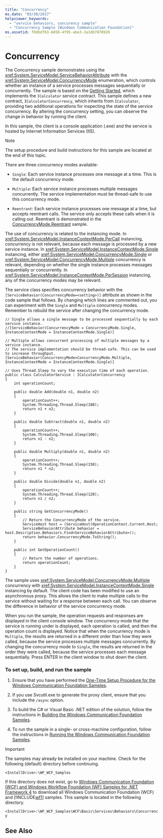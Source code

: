 ```yaml
---
title: "Concurrency"
ms.date: "03/30/2017"
helpviewer_keywords: 
  - "service behaviors, concurency sample"
  - "Concurrency Sample [Windows Communication Foundation]"
ms.assetid: f8dbdfb3-6858-4f95-abe3-3a1db7878926
---
```

# Concurrency
The Concurrency sample demonstrates using the <xref:System.ServiceModel.ServiceBehaviorAttribute> with the <xref:System.ServiceModel.ConcurrencyMode> enumeration, which controls whether an instance of a service processes messages sequentially or concurrently. The sample is based on the [Getting Started](../../../../docs/framework/wcf/samples/getting-started-sample.md), which implements the `ICalculator` service contract. This sample defines a new contract, `ICalculatorConcurrency`, which inherits from `ICalculator`, providing two additional operations for inspecting the state of the service concurrency. By altering the concurrency setting, you can observe the change in behavior by running the client.  
  
 In this sample, the client is a console application (.exe) and the service is hosted by Internet Information Services (IIS).  
  
> [!NOTE]
>  The setup procedure and build instructions for this sample are located at the end of this topic.  
  
 There are three concurrency modes available:  
  
- `Single`: Each service instance processes one message at a time. This is the default concurrency mode.  
  
- `Multiple`: Each service instance processes multiple messages concurrently. The service implementation must be thread-safe to use this concurrency mode.  
  
- `Reentrant`: Each service instance processes one message at a time, but accepts reentrant calls. The service only accepts these calls when it is calling out. Reentrant is demonstrated in the [ConcurrencyMode.Reentrant](../../../../docs/framework/wcf/samples/concurrencymode-reentrant.md) sample.  
  
 The use of concurrency is related to the instancing mode. In <xref:System.ServiceModel.InstanceContextMode.PerCall> instancing, concurrency is not relevant, because each message is processed by a new service instance. In <xref:System.ServiceModel.InstanceContextMode.Single> instancing, either <xref:System.ServiceModel.ConcurrencyMode.Single> or <xref:System.ServiceModel.ConcurrencyMode.Multiple> concurrency is relevant, depending on whether the single instance processes messages sequentially or concurrently. In <xref:System.ServiceModel.InstanceContextMode.PerSession> instancing, any of the concurrency modes may be relevant.  
  
 The service class specifies concurrency behavior with the `[ServiceBehavior(ConcurrencyMode=<setting>)]` attribute as shown in the code sample that follows. By changing which lines are commented out, you can experiment with the `Single` and `Multiple` concurrency modes. Remember to rebuild the service after changing the concurrency mode.  
  
```  
// Single allows a single message to be processed sequentially by each service instance.  
//[ServiceBehavior(ConcurrencyMode = ConcurrencyMode.Single, InstanceContextMode = InstanceContextMode.Single)]  
  
// Multiple allows concurrent processing of multiple messages by a service instance.  
// The service implementation should be thread-safe. This can be used to increase throughput.  
[ServiceBehavior(ConcurrencyMode=ConcurrencyMode.Multiple, InstanceContextMode = InstanceContextMode.Single)]  
  
// Uses Thread.Sleep to vary the execution time of each operation.  
public class CalculatorService : ICalculatorConcurrency  
{  
    int operationCount;  
  
    public double Add(double n1, double n2)  
    {  
        operationCount++;  
        System.Threading.Thread.Sleep(180);  
        return n1 + n2;  
    }  
  
    public double Subtract(double n1, double n2)  
    {  
        operationCount++;  
        System.Threading.Thread.Sleep(100);  
        return n1 - n2;  
    }  
  
    public double Multiply(double n1, double n2)  
    {  
        operationCount++;  
        System.Threading.Thread.Sleep(150);  
        return n1 * n2;  
    }  
  
    public double Divide(double n1, double n2)  
    {  
        operationCount++;  
        System.Threading.Thread.Sleep(120);  
        return n1 / n2;  
    }  
  
    public string GetConcurrencyMode()  
    {     
        // Return the ConcurrencyMode of the service.  
        ServiceHost host = (ServiceHost)OperationContext.Current.Host;  
        ServiceBehaviorAttribute behavior = host.Description.Behaviors.Find<ServiceBehaviorAttribute>();  
        return behavior.ConcurrencyMode.ToString();  
    }  
  
    public int GetOperationCount()  
    {     
        // Return the number of operations.  
        return operationCount;  
    }  
}  
```  
  
 The sample uses <xref:System.ServiceModel.ConcurrencyMode.Multiple> concurrency with <xref:System.ServiceModel.InstanceContextMode.Single> instancing by default. The client code has been modified to use an asynchronous proxy. This allows the client to make multiple calls to the service without waiting for a response between each call. You can observe the difference in behavior of the service concurrency mode.  
  
 When you run the sample, the operation requests and responses are displayed in the client console window. The concurrency mode that the service is running under is displayed, each operation is called, and then the operation count is displayed. Notice that when the concurrency mode is `Multiple`, the results are returned in a different order than how they were called, because the service processes multiple messages concurrently. By changing the concurrency mode to `Single`, the results are returned in the order they were called, because the service processes each message sequentially. Press ENTER in the client window to shut down the client.  
  
### To set up, build, and run the sample  
  
1. Ensure that you have performed the [One-Time Setup Procedure for the Windows Communication Foundation Samples](../../../../docs/framework/wcf/samples/one-time-setup-procedure-for-the-wcf-samples.md).  
  
2. If you use Svcutil.exe to generate the proxy client, ensure that you include the `/async` option.  
  
3. To build the C# or Visual Basic .NET edition of the solution, follow the instructions in [Building the Windows Communication Foundation Samples](../../../../docs/framework/wcf/samples/building-the-samples.md).  
  
4. To run the sample in a single- or cross-machine configuration, follow the instructions in [Running the Windows Communication Foundation Samples](../../../../docs/framework/wcf/samples/running-the-samples.md).  
  
> [!IMPORTANT]
>  The samples may already be installed on your machine. Check for the following (default) directory before continuing.  
> 
>  `<InstallDrive>:\WF_WCF_Samples`  
> 
>  If this directory does not exist, go to [Windows Communication Foundation (WCF) and Windows Workflow Foundation (WF) Samples for .NET Framework 4](http://go.microsoft.com/fwlink/?LinkId=150780) to download all Windows Communication Foundation (WCF) and [!INCLUDE[wf1](../../../../includes/wf1-md.md)] samples. This sample is located in the following directory.  
> 
>  `<InstallDrive>:\WF_WCF_Samples\WCF\Basic\Services\Behaviors\Concurrency`  
  
## See Also
